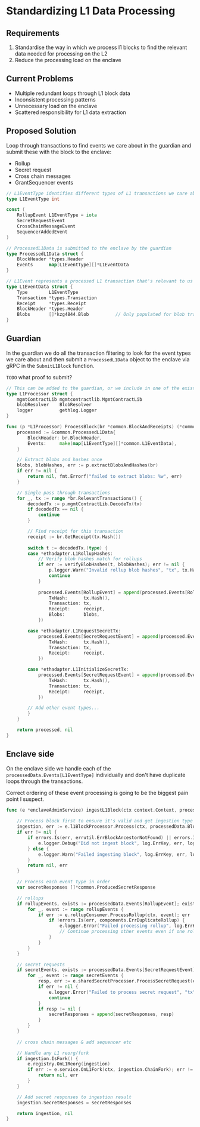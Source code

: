 # Standardizing L1 Data Processing

## Requirements

1. Standardise the way in which we process l1 blocks to find the relevant data needed for processing on the L2
2. Reduce the processing load on the enclave

## Current Problems
* Multiple redundant loops through L1 block data
* Inconsistent processing patterns
* Unnecessary load on the enclave
* Scattered responsibility for L1 data extraction

## Proposed Solution

Loop through transactions to find events we care about in the guardian and submit these with the block to the enclave:

* Rollup
* Secret request
* Cross chain messages
* GrantSequencer events

```go
// L1EventType identifies different types of L1 transactions we care about
type L1EventType int

const (
    RollupEvent L1EventType = iota
    SecretRequestEvent
    CrossChainMessageEvent
    SequencerAddedEvent
)

// ProcessedL1Data is submitted to the enclave by the guardian 
type ProcessedL1Data struct {
    BlockHeader *types.Header
    Events      map[L1EventType][]*L1EventData
}

// L1Event represents a processed L1 transaction that's relevant to us
type L1EventData struct {
    Type        L1EventType
    Transaction *types.Transaction
    Receipt     *types.Receipt
    BlockHeader *types.Header
    Blobs       []*kzg4844.Blob          // Only populated for blob transactions
}
```
## Guardian 
In the guardian we do all the transaction filtering to look for the event types we care about and then submit a
`ProcessedL1Data` object to the enclave via gRPC in the `SubmitL1Block` function. 

`TODO` what proof to submit?

```go
// This can be added to the guardian, or we include in one of the existing guardian services
type L1Processor struct {
    mgmtContractLib mgmtcontractlib.MgmtContractLib
    blobResolver    BlobResolver
    logger          gethlog.Logger
}

func (p *L1Processor) ProcessBlock(br *common.BlockAndReceipts) (*common.ProcessedL1Data, error) {
    processed := &common.ProcessedL1Data{
        BlockHeader: br.BlockHeader,
        Events:     make(map[L1EventType][]*common.L1EventData),
    }

    // Extract blobs and hashes once
    blobs, blobHashes, err := p.extractBlobsAndHashes(br)
    if err != nil {
        return nil, fmt.Errorf("failed to extract blobs: %w", err)
    }

    // Single pass through transactions
    for _, tx := range *br.RelevantTransactions() {
        decodedTx := p.mgmtContractLib.DecodeTx(tx)
        if decodedTx == nil {
            continue
        }

        // Find receipt for this transaction
        receipt := br.GetReceipt(tx.Hash())
        
        switch t := decodedTx.(type) {
        case *ethadapter.L1RollupHashes:
            // Verify blob hashes match for rollups
            if err := verifyBlobHashes(t, blobHashes); err != nil {
                p.logger.Warn("Invalid rollup blob hashes", "tx", tx.Hash(), "error", err)
                continue
            }
            
            processed.Events[RollupEvent] = append(processed.Events[RollupEvent], &common.L1EventData{
                TxHash:      tx.Hash(),
                Transaction: tx,
                Receipt:     receipt,
                Blobs:       blobs,
            })

        case *ethadapter.L1RequestSecretTx:
            processed.Events[SecretRequestEvent] = append(processed.Events[SecretRequestEvent], &common.L1EventData{
                TxHash:      tx.Hash(),
                Transaction: tx,
                Receipt:     receipt,
            })

        case *ethadapter.L1InitializeSecretTx:
            processed.Events[SecretRequestEvent] = append(processed.Events[SecretRequestEvent], &common.L1EventData{
                TxHash:      tx.Hash(),
                Transaction: tx,
                Receipt:     receipt,
            })

        // Add other event types...
        }
    }

    return processed, nil
}
```

## Enclave side 

On the enclave side we handle each of the `processedData.Events[L1EventType]` individually and don't have duplicate loops
through the transactions. 

Correct ordering of these event processing is going to be the biggest pain point I suspect. 

```go
func (e *enclaveAdminService) ingestL1Block(ctx context.Context, processedData *common.ProcessedL1Data) (*components.BlockIngestionType, error) {
    
    // Process block first to ensure it's valid and get ingestion type
    ingestion, err := e.l1BlockProcessor.Process(ctx, processedData.BlockHeader)
    if err != nil {
        if errors.Is(err, errutil.ErrBlockAncestorNotFound) || errors.Is(err, errutil.ErrBlockAlreadyProcessed) {
            e.logger.Debug("Did not ingest block", log.ErrKey, err, log.BlockHashKey, processedData.BlockHeader.Hash())
        } else {
            e.logger.Warn("Failed ingesting block", log.ErrKey, err, log.BlockHashKey, processedData.BlockHeader.Hash())
        }
        return nil, err
    }

    // Process each event type in order
    var secretResponses []*common.ProducedSecretResponse

    // rollups
    if rollupEvents, exists := processedData.Events[RollupEvent]; exists {
        for _, event := range rollupEvents {
            if err := e.rollupConsumer.ProcessRollup(ctx, event); err != nil {
                if !errors.Is(err, components.ErrDuplicateRollup) {
                    e.logger.Error("Failed processing rollup", log.ErrKey, err)
                    // Continue processing other events even if one rollup fails
                }
            }
        }
    }

    // secret requests
    if secretEvents, exists := processedData.Events[SecretRequestEvent]; exists {
        for _, event := range secretEvents {
            resp, err := e.sharedSecretProcessor.ProcessSecretRequest(ctx, event)
            if err != nil {
                e.logger.Error("Failed to process secret request", "tx", event.TxHash, "error", err)
                continue
            }
            if resp != nil {
                secretResponses = append(secretResponses, resp)
            }
        }
    }
    
    // cross chain messages & add sequencer etc

    // Handle any L1 reorg/fork
    if ingestion.IsFork() {
        e.registry.OnL1Reorg(ingestion)
        if err := e.service.OnL1Fork(ctx, ingestion.ChainFork); err != nil {
            return nil, err
        }
    }

    // Add secret responses to ingestion result
    ingestion.SecretResponses = secretResponses

    return ingestion, nil
}
```